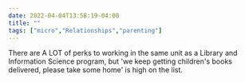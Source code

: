 ```yaml
---
date: 2022-04-04T13:58:19-04:00
title: ""
tags: ["micro","Relationships","parenting"]
---
```

There are A LOT of perks to working in the same unit as a Library and Information Science program, but 'we keep getting children's books delivered, please take some home' is high on the list.
